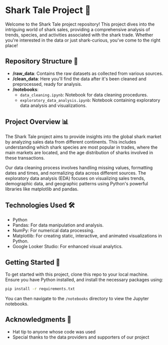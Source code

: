 # Shark Tale Project 🦈

Welcome to the Shark Tale project repository! This project dives into the intriguing world of shark sales, providing a comprehensive analysis of trends, species, and activities associated with the shark trade. Whether you're interested in the data or just shark-curious, you've come to the right place!

## Repository Structure 📁

- **/raw_data**: Contains the raw datasets as collected from various sources.
- **/clean_data**: Here you'll find the data after it's been cleaned and preprocessed, ready for analysis.
- **/notebooks**:
  - `data_cleaning.ipynb`: Notebook for data cleaning procedures.
  - `exploratory_data_analysis.ipynb`: Notebook containing exploratory data analysis and visualizations.

## Project Overview 📊

The Shark Tale project aims to provide insights into the global shark market by analyzing sales data from different continents. This includes understanding which shark species are most popular in trades, where the main markets are located, and the age distribution of sharks involved in these transactions.

Our data cleaning process involves handling missing values, formatting dates and times, and normalizing data across different sources. The exploratory data analysis (EDA) focuses on visualizing sales trends, demographic data, and geographic patterns using Python's powerful libraries like matplotlib and pandas.

## Technologies Used 🛠️

- Python
- Pandas: For data manipulation and analysis.
- NumPy: For numerical data processing.
- Matplotlib: For creating static, interactive, and animated visualizations in Python.
- Google Looker Studio: For enhanced visual analytics.

## Getting Started 🚀

To get started with this project, clone this repo to your local machine. Ensure you have Python installed, and install the necessary packages using:

```bash
pip install -r requirements.txt
```

You can then navigate to the `/notebooks` directory to view the Jupyter notebooks.

## Acknowledgments 🙌

- Hat tip to anyone whose code was used
- Special thanks to the data providers and supporters of our project
